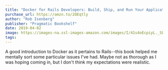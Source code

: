 ```yaml
---
title: "Docker for Rails Developers: Build, Ship, and Run Your Applications Everywhere (The Pragmatic Programmers)"
purchase_url: https://amzn.to/2OEqtly
author: "Rob Isenberg"
publisher: "Pragmatic Bookshelf"
date: 2019-04-02
image: https://images-na.ssl-images-amazon.com/images/I/41s4oEcpiyL._SL75_.jpg
tags:
---
```


A good introduction to Docker as it pertains to Rails--this book helped me mentally sort some particular issues I've had. Maybe not as thorough as I was hoping coming in, but I don't think my expectations were realistic.
